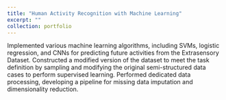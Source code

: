 ```yaml
---
title: "Human Activity Recognition with Machine Learning"
excerpt: ""
collection: portfolio
---
```

Implemented various machine learning algorithms, including SVMs, logistic regression, and CNNs for predicting future activities from the Extrasensory Dataset. Constructed a modified version of the dataset to meet the task definition by sampling and modifying the original semi-structured data cases to perform supervised learning. Performed dedicated data processing, developing a pipeline for missing data imputation and dimensionality reduction. 